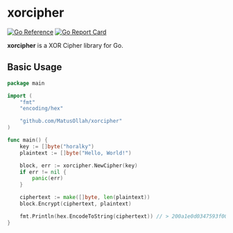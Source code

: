 # xorcipher

[![Go Reference](https://pkg.go.dev/badge/github.com/MatusOllah/xorcipher.svg)](https://pkg.go.dev/github.com/MatusOllah/xorcipher) [![Go Report Card](https://goreportcard.com/badge/github.com/MatusOllah/xorcipher)](https://goreportcard.com/report/github.com/MatusOllah/xorcipher)

**xorcipher** is a XOR Cipher library for Go.

## Basic Usage

```go
package main

import (
    "fmt"
    "encoding/hex"

    "github.com/MatusOllah/xorcipher"
)

func main() {
    key := []byte("horalky")
    plaintext := []byte("Hello, World!")

    block, err := xorcipher.NewCipher(key)
    if err != nil {
        panic(err)
    }

    ciphertext := make([]byte, len(plaintext))
    block.Encrypt(ciphertext, plaintext)

    fmt.Println(hex.EncodeToString(ciphertext)) // > 200a1e0d0347593f00000d084a
}
```
